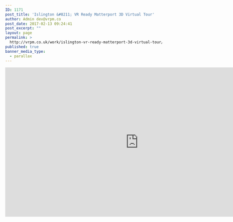 ```yaml
---
ID: 1171
post_title: 'Islington &#8211; VR Ready Matterport 3D Virtual Tour'
author: Admin dev@vrpm.co
post_date: 2017-02-13 09:24:41
post_excerpt: ""
layout: page
permalink: >
  http://vrpm.co.uk/work/islington-vr-ready-matterport-3d-virtual-tour/
published: true
banner_media_type:
  - parallax
---
```

<iframe src="https://my.matterport.com/show/?m=JbVGUNpJ8xw" width="853" height="480" frameborder="0" allowfullscreen="allowfullscreen"></iframe>